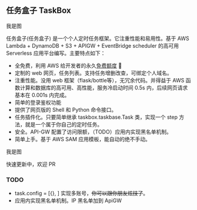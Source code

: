 ## 任务盒子 TaskBox

我是图


任务盒子(任务盒子) 是一个个人定时任务框架。它注重性能和易用性。基于 AWS Lambda + DynamoDB + S3 + APIGW + EventBridge scheduler 的高可用 Serverless 应用平台编写。主要特点如下：

- 全免费，利用 AWS 给开发者的永久[免费额度](https://aws.amazon.com/cn/free/) 🎉
- 定制的 web 网页，任务列表。支持任务增删改查，可绑定个人域名。
- 注重性能。没用 web 框架（flask/bottle等），无冗余代码。并得益于 AWS 函数计算和数据库的高可用、高性能，服务冷启动时间 0.5s 内，后续网页请求基本在 0.001s 内完成。
- 简单的登录鉴权功能
- 提供了网页版的 Shell 和 Python 命令接口。
- 任务插件化。只要简单继承 taskbox.taskbase.Task 类，实现一个 step 方法，就是一个属于你自己的定时任务。
- 安全。API-GW 配置了访问限额，（TODO）应用内实现黑名单机制。
- 简单上手。基于 AWS SAM 应用模板，能自动的绝不手动。

我是图

快速更新中，欢迎 PR

### TODO
- task.config = [{}, ] 实现多账号，~~你可以跟你朋友炫技了~~。
- 应用内实现黑名单机制。IP 黑名单加到 ApiGW

